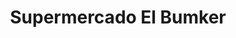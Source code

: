 ---
title: "Supermercado El Bumker"
url: /las-cruces-el-tabo/supermercado-el-bumker/
shop: Supermarkt
---